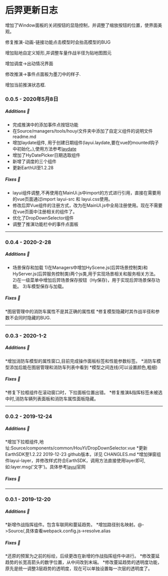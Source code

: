 后羿更新日志
===========

增加了Window面板的关闭按钮的显隐控制，并调整了缩放按钮的位置，使界面美观。

修复推演-动画-链接功能点击模型时会抬高模型的BUG

增加贴地自定义矩形,并调整车量作战半径为贴地图图元

增加调度->出动情况界面

修改推演->事件点面板为墨刀中的样子.

增加当前推演状态框.


### 0.0.5 - 2020年5月8日

##### Additions :tada:
* 完成推演中的添加事件点按钮功能
* 在Source/managers/tools/houyi文件夹中添加了自定义组件的说明文件readme.md
* 增加laydate组件, 用于创建日期组件(layui.laydate,要在vue的mounted钩子中初始化。),使用方法参考[laydate](https://www.layui.com/laydate/)
* 增加了HyDatePicker日期选取组件
* 新增了调度的三个组件
* 更新EarthUI至1.2.28
##### Fixes :wrench:
* layui组件调整,不再使用在MainUi.js中import的方式进行引用，直接在需要用的vue页面通过import layui-src 和 layui.css使用。
* 修改后羿Vue组件的注册方式，改为在MainUI.js中全局注册使用。现在不需要在vue页面中注册相关的组件了。
* 优化了DropDownSelector组件
* 调整了推演功能栏中的事件点面板
--------

### 0.0.4 - 2020-2-28
##### Additions :tada:
* 场景保存和加载
1)在Managers中增加HyScene.js(后羿场景控制类)和HyServer.js(后羿服务控制类)两个js类,用于实现场景相关和服务相关方法。
2)在一级菜单中增加后羿场景保存按钮（Hy保存)，用于实现后羿场景保存功能。
3)车模型保存与加载。
##### Fixes :wrench:
*图层管理中的消防车属性不是其正确的属性框
*修复模型隐藏时其作战半径和参数不会同时隐藏的BUG.

--------
### 0.0.3 - 2020-1-2

##### Additions :tada:
*增加消防车模型的属性窗口,目前完成操作面板标签和性能参数标签。
*消防车模型添加后能在图层管理和消防车列表中看到
*模型之间连线(可以设置颜色,粗细)

##### Fixes :wrench:
*修复下拉框组件在滚动窗口时，下拉面板位置出错。
*修复推演&指挥标签未被选中时,消防车辆列表面板和消防车属性面板隐藏。

--------
### 0.0.2 - 2019-12-24

##### Additions :tada:
*增加下拉框组件,地址:Source/components/common/HouYi/DropDownSelector.vue
*更新EarthSDK至1.2.22 2019-12-23 github版本，详见 CHANGLES.md
*增加弹窗组件layui-layer，并修改样式符合EarthSDK，调用方法直接使用layer即可,如:layer.msg('文字')。具体参考[layui](http://layer.layui.com/)官网
##### Fixes :wrench:


--------
### 0.0.1 - 2019-12-20

##### Additions :tada:
*新增作战指挥组件。包含车联网和蔓延趋势。
*增加路径别名映射。@->Source/,具体查看webpack.config.js->resolve.alias
##### Fixes :wrench:
*还原的预案为之前的标绘，后续更改在新增的作战指挥组件中进行。
*修改蔓延趋势的长宽高箭头的数字位置，从中间改到末端。
*修改蔓延趋势的透明度功能，原先是统一调整3层趋势的透明度，现在可以单独设置每一次层的透明度了。
